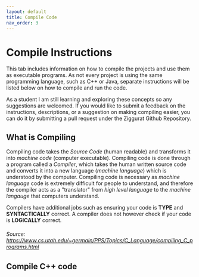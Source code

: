 ```yaml
---
layout: default
title: Compile Code
nav_order: 3
---
```


# Compile Instructions

This tab includes information on how to compile the projects and use them as executable programs. As not every project is using the same programming language, such as C++ or Java, separate instructions will be listed below on how to compile and run the code. 

As a student I am still learning and exploring these concepts so any suggestions are welcomed. If you would like to submit a feedback on the instructions, descriptions, or a suggestion on making compiling easier, you can do it by submitting a pull request under the Ziggurat Github Repository.

## What is Compiling

Compiling code takes the *Source Code* (human readable) and transforms it into *machine code* (computer executable). Compiling code is done through a program called a *Compiler*, which takes the human written source code and converts it into a new language (*machine language*) which is understood by the computer. Compiling code is necessary as *machine language* code is extremely difficult for people to understand, and therefore the compiler acts as a "translator" from *high level language* to the *machine langauge* that computers understand.

Compilers have additional jobs such as ensuring your code is **TYPE** and **SYNTACTICALLY** correct. A compiler does not however check if your code is **LOGICALLY** correct.

###### *Source: https://www.cs.utah.edu/~germain/PPS/Topics/C_Language/compiling_C_programs.html*

## Compile C++ code
